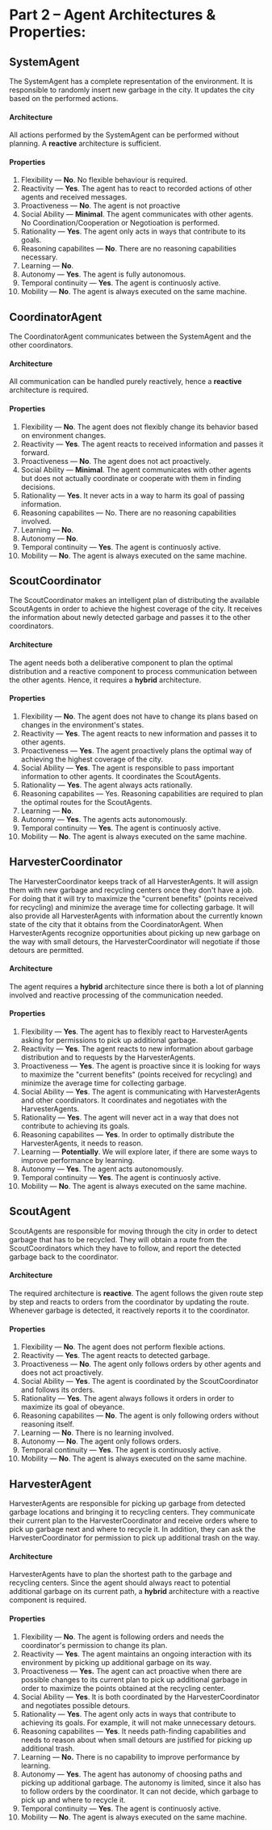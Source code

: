 # Part 2 – Agent Architectures & Properties:


## SystemAgent

The SystemAgent has a complete representation of the environment. It is responsible to randomly insert new garbage in the city. It updates the city based on the performed actions.

#### Architecture

All actions performed by the SystemAgent can be performed without planning. A **reactive** architecture is sufficient. 

#### Properties

1. Flexibility — **No**. No flexible behaviour is required.
2. Reactivity — **Yes**. The agent has to react to recorded actions of other agents and received messages.
3. Proactiveness — **No**. The agent is not proactive
4. Social Ability — **Minimal**. The agent communicates with other agents. No Coordination/Cooperation or Negotioation is performed.
5. Rationality — **Yes**. The agent only acts in ways that contribute to its goals.
6. Reasoning capabilites — **No**. There are no reasoning capabilities necessary.
7. Learning — **No**.
8. Autonomy — **Yes**. The agent is fully autonomous.
9. Temporal continuity — **Yes**. The agent is continuosly active.
10. Mobility — **No**. The agent is always executed on the same machine.



## CoordinatorAgent

The CoordinatorAgent communicates between the SystemAgent and the other coordinators.

#### Architecture

All communication can be handled purely reactively, hence a **reactive** architecture is required.

#### Properties

1. Flexibility — **No**. The agent does not flexibly change its behavior based on environment changes.
2. Reactivity — **Yes**. The agent reacts to received information and passes it forward.
3. Proactiveness — **No**. The agent does not act proactively.
4. Social Ability — **Minimal**. The agent communicates with other agents but does not actually coordinate or cooperate with them in finding decisions.
5. Rationality — **Yes**. It never acts in a way to harm its goal of passing information.
6. Reasoning capabilites — No. There are no reasoning capabilities involved.
7. Learning — **No**.
8. Autonomy — **No**. 
9. Temporal continuity — **Yes**. The agent is continuosly active.
10. Mobility — **No**. The agent is always executed on the same machine.



## ScoutCoordinator

The ScoutCoordinator makes an intelligent plan of distributing the available ScoutAgents in order to achieve the highest coverage of the city. It receives the information about newly detected garbage and passes it to the other coordinators. 

#### Architecture

The agent needs both a deliberative component to plan the optimal distribution and a reactive component to process communication between the other agents. Hence, it requires a **hybrid** architecture.

#### Properties

1. Flexibility — **No**. The agent does not have to change its plans based on changes in the environment's states.
2. Reactivity — **Yes**. The agent reacts to new information and passes it to other agents.
3. Proactiveness — **Yes**. The agent proactively plans the optimal way of achieving the highest coverage of the city.
4. Social Ability — **Yes**. The agent is responsible to pass important information to other agents. It coordinates the ScoutAgents.
5. Rationality — **Yes**. The agent always acts rationally.
6. Reasoning capabilites — Yes. Reasoning capabilities are required to plan the optimal routes for the ScoutAgents.
7. Learning — **No**. 
8. Autonomy — **Yes**. The agents acts autonomously.
9. Temporal continuity — **Yes**. The agent is continuosly active.
10. Mobility — **No**. The agent is always executed on the same machine.



## HarvesterCoordinator

The HarvesterCoordinator keeps track of all HarvesterAgents. It will assign them with new garbage and recycling centers once they don't have a job. For doing that it will try to maximize the "current benefits" (points received for recycling) and minimize the average time for collecting garbage. It will also provide all HarvesterAgents with information about the currently known state of the city that it obtains from the CoordinatorAgent. When HarvesterAgents recognize opportunities about picking up new garbage on the way with small detours, the HarvesterCoordinator will negotiate if those detours are permitted.

#### Architecture

The agent requires a **hybrid** architecture since there is both a lot of planning involved and reactive processing of the communication needed.

#### Properties

1. Flexibility — **Yes**. The agent has to flexibly react to HarvesterAgents asking for permissions to pick up additional garbage.
2. Reactivity — **Yes**. The agent reacts to new information about garbage distribution and to requests by the HarvesterAgents.
3. Proactiveness — **Yes**. The agent is proactive since it is looking for ways to maximize the "current benefits" (points received for recycling) and minimize the average time for collecting garbage.
4. Social Ability — **Yes**. The agent is communicating with HarvesterAgents and other coordinators. It coordinates and negotiates with the HarvesterAgents.
5. Rationality — **Yes**. The agent will never act in a way that does not contribute to achieving its goals.
6. Reasoning capabilites — **Yes**. In order to optimally distribute the HarvesterAgents, it needs to reason.
7. Learning — **Potentially**. We will explore later, if there are some ways to improve performance by learning.
8. Autonomy — **Yes**. The agent acts autonomously.
9. Temporal continuity — **Yes**. The agent is continuosly active.
10. Mobility — **No**. The agent is always executed on the same machine.



## ScoutAgent

ScoutAgents are responsible for moving through the city in order to detect garbage that has to be recycled. They will obtain a route from the ScoutCoordinators which they have to follow, and report the detected garbage back to the coordinator.

#### Architecture

The required architecture is **reactive**. The agent follows the given route step by step and reacts to orders from the coordinator by updating the route. Whenever garbage is detected, it reactively reports it to the coordinator.

#### Properties

1. Flexibility — **No**. The agent does not perform flexible actions.
2. Reactivity — **Yes**. The agent reacts to detected garbage.
3. Proactiveness — **No**. The agent only follows orders by other agents and does not act proactively.
4. Social Ability — **Yes**. The agent is coordinated by the ScoutCoordinator and follows its orders.
5. Rationality — **Yes**. The agent always follows it orders in order to maximize its goal of obeyance.
6. Reasoning capabilites — **No**. The agent is only following orders without reasoning itself.
7. Learning — **No**. There is no learning involved.
8. Autonomy — **No**. The agent only follows orders.
9. Temporal continuity — **Yes**. The agent is continuosly active.
10. Mobility — **No**. The agent is always executed on the same machine.



## HarvesterAgent

HarvesterAgents are responsible for picking up garbage from detected garbage locations and bringing it to recycling centers. They communicate their current plan to the HarvesterCoordinator and receive orders where to pick up garbage next and where to recycle it. In addition, they can ask the HarvesterCoordinator for permission to pick up additional trash on the way.

#### Architecture

HarvesterAgents have to plan the shortest path to the garbage and recycling centers. Since the agent should always react to potential additional garbage on its current path, a **hybrid** architecture with a reactive component is required.

#### Properties

1. Flexibility — **No**. The agent is following orders and needs the coordinator's permission to change its plan.
2. Reactivity — **Yes**. The agent maintains an ongoing interaction with its environment by picking up additional garbage on its way.
3. Proactiveness — **Yes.** The agent can act proactive when there are possible changes to its current plan to pick up additional garbage in order to maximize the points obtained at the recycling center.
4. Social Ability — **Yes**. It is both coordinated by the HarvesterCoordinator and negotiates possible detours. 
5. Rationality — **Yes**. The agent only acts in ways that contribute to achieving its goals. For example, it will not make unnecessary detours. 
6. Reasoning capabilites — **Yes**. It needs path-finding capabilities and needs to reason about when small detours are justified for picking up additional trash. 
7. Learning — **No.** There is no capability to improve performance by learning.
8. Autonomy — **Yes**. The agent has autonomy of choosing paths and picking up additional garbage. The autonomy is limited, since it also has to follow orders by the coordinator. It can not decide, which garbage to pick up and where to recycle it.
9. Temporal continuity — **Yes**. The agent is continuosly active.
10. Mobility — **No**. The agent is always executed on the same machine.

